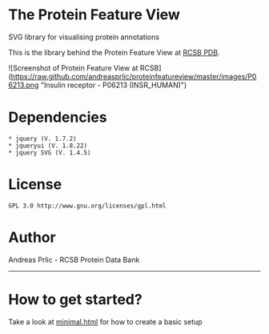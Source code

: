 # The Protein Feature View 

SVG library for visualising protein annotations

This is the library behind the Protein Feature View at [RCSB PDB](http://www.rcsb.org/pdb/protein/P06213).

![Screenshot of Protein Feature View at RCSB]
(https://raw.github.com/andreasprlic/proteinfeatureview/master/images/P06213.png "Insulin receptor - P06213 (INSR_HUMAN)")



# Dependencies

    * jquery (V. 1.7.2)
    * jqueryui (V. 1.8.22)
    * jquery SVG (V. 1.4.5)



# License

    GPL 3.0 http://www.gnu.org/licenses/gpl.html


# Author

Andreas Prlic - RCSB Protein Data Bank

***

# How to get started?

Take a look at [minimal.html](/andreasprlic/proteinfeatureview/blob/master/minimal.html) for how to create a basic setup





